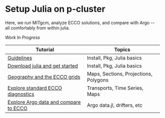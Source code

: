 # Setup Julia on p-cluster

Here, we run MITgcm, analyze ECCO solutions, and compare with Argo -- all comfortably from within julia.

_Work In Progress_

| Tutorial | Topics |
| -  | - |
| [Guidelines](./Julia_setup/guidelines.ipynb) | Install, Pkg, Julia basics |
| [Download julia and get started](./Julia_setup/MITgcm_test_run.ipynb) | Install, Pkg, Julia basics |
| [Geography and the ECCO grids](./Julia_setup/MITgcm_ECCO_grid.ipynb) | Maps, Sections, Projections, Polygons|
| [Explore standard ECCO diagnostics](./Julia_setup/ECCO_diagnostics.ipynb) | Transports, Time Series, Maps|
| [Explore Argo data and compare to ECCO](./Julia_setup/ArgoData.ipynb) | Argo data.jl, drifters, etc |

